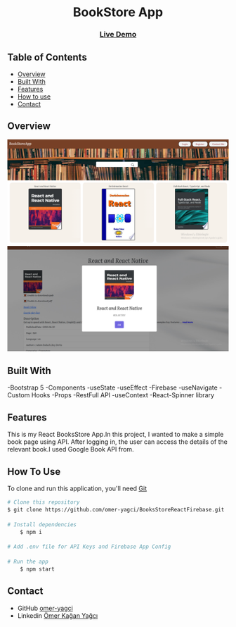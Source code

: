 <!-- Please update value in the {}  -->

<h1 align="center">BookStore App</h1>

<div align="center">
  <h3>
    <a href="https://books-store-react-firebase.vercel.app/">
      Live Demo
    </a>
 
  </h3>
</div>

<!-- TABLE OF CONTENTS -->

## Table of Contents

- [Overview](#overview)
- [Built With](#built-with)
- [Features](#features)
- [How to use](#how-to-use)
- [Contact](#contact)

<!-- OVERVIEW -->

## Overview

![image](home.png)
![image](details.png)

## Built With

<!-- This section should list any major frameworks that you built your project using. Here are a few examples.-->

-Bootstrap 5
-Components
-useState
-useEffect
-Firebase
-useNavigate
-Custom Hooks
-Props
-RestFull API
-useContext
-React-Spinner library

## Features

This is my React BooksStore App.In this project, I wanted to make a simple book page using API. After logging in, the user can access the details of the relevant book.I used Google Book API from.

## How To Use

<!-- This is an example, please update according to your application -->

To clone and run this application, you'll need [Git](https://git-scm.com)

```bash
# Clone this repository
$ git clone https://github.com/omer-yagci/BooksStoreReactFirebase.git

# Install dependencies
    $ npm i

# Add .env file for API Keys and Firebase App Config

# Run the app
    $ npm start
```

## Contact

- GitHub [omer-yagci](https://github.com/omer-yagci)
- Linkedin [Ömer Kağan Yağcı](https://www.linkedin.com/in/omer-kagan-yagci/)
